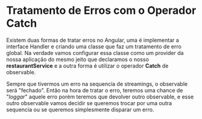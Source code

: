 # Tratamento de Erros com o Operador Catch

Existem duas formas de tratar erros no Angular, uma é implementar a interface Handler e criando uma classe que faz um tratamento de erro global. Na verdade vamos configurar essa classe como um provider da nossa aplicação do mesmo jeito que declaramos o nosso **restaurantService** e a outra forma é utilizar o operador **Catch** de observable.

Sempre que tivermos um erro na sequencia de streamings, o observable será "fechado". Então na hora de tratar o erro, teremos uma chance de "_loggar_" aquele erro porém teremos que devolver outro observable, e esse outro observable vamos decidir se queremos trocar por uma outra sequencia ou se queremos simplesmente disparar um erro.
